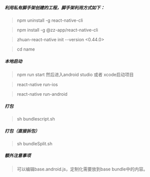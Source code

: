 ##### 利用私有脚手架创建的工程，脚手架利用方式如下：

> npm uninstall -g react-native-cli

> npm install -g @zz-app/react-native-cli

> zhuan-react-native init <name> --version <0.44.0>

> cd name

##### 本地启动 

> npm run start 然后进入android studio 或者 xcode启动项目

> react-native run-ios

> react-native run-android

##### 打包

> sh bundlescript.sh

##### 打包（直接拆包）

> sh bundleSplit.sh

##### 额外注意事项

> 可以编辑base.android.js，定制化需要放到base bundle中的内容。